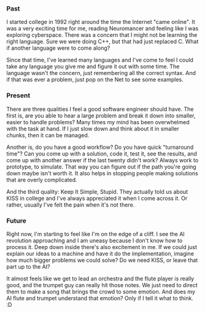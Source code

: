 ### Past

I started college in 1992 right around the time the Internet "came online". It was a very exciting time for me, reading Neuromancer and feeling like I was exploring cyberspace. There was a concern that I might not be learning the right language. Sure we were doing C++, but that had just replaced C. What if another language were to come along?

Since that time, I've learned many languages and I've come to feel I could take any language you give me and figure it out with some time. The language wasn't the concern, just remembering all the correct syntax. And if that was ever a problem, just pop on the Net to see some examples.

### Present

There are three qualities I feel a good software engineer should have. The first is, are you able to hear a large problem and break it down into smaller, easier to handle problems? Many times my mind has been overwhelmed with the task at hand. If I just slow down and think about it in smaller chunks, then it can be managed.

Another is, do you have a good workflow? Do you have quick "turnaround time"? Can you come up with a solution, code it, test it, see the results, and come up with another answer if the last twenty didn't work? Always work to prototype, to simulate. That way you can figure out if the path you're going down maybe isn't worth it. It also helps in stopping people making solutions that are overly complicated.

And the third quality: Keep It Simple, Stupid. They actually told us about KISS in college and I've always appreciated it when I come across it. Or rather, usually I've felt the pain when it's not there.

### Future

Right now, I'm starting to feel like I'm on the edge of a cliff. I see the AI revolution approaching and I am uneasy because I don't know how to process it. Deep down inside there's also excitement in me. If we could just explain our ideas to a machine and have it do the implementation, imagine how much bigger problems we could solve? Do we need KISS, or leave that part up to the AI?

It almost feels like we get to lead an orchestra and the flute player is really good, and the trumpet guy can really hit those notes. We just need to direct them to make a song that brings the crowd to some emotion. And does my AI flute and trumpet understand that emotion? Only if I tell it what to think. :D
